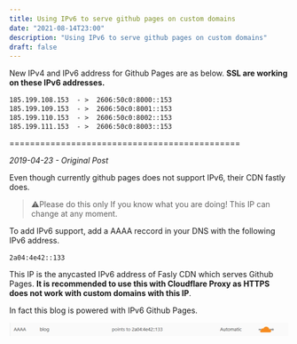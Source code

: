```yaml
---
title: Using IPv6 to serve github pages on custom domains
date: "2021-08-14T23:00"
description: "Using IPv6 to serve github pages on custom domains"
draft: false
---
```


New IPv4 and IPv6 address for Github Pages are as below. **SSL are working on these IPv6 addresses.**

```
185.199.108.153  - >  2606:50c0:8000::153
185.199.109.153  - >  2606:50c0:8001::153
185.199.110.153  - >  2606:50c0:8002::153
185.199.111.153  - >  2606:50c0:8003::153
```
=============================================

*2019-04-23 - Original Post*

Even though currently github pages does not support IPv6, their CDN fastly does.

> ⚠️Please do this only If you know what you are doing! This IP can change at any moment.

To add IPv6 support, add a AAAA reccord in your DNS with the following IPv6 address.

    2a04:4e42::133

This IP is the anycasted IPv6 address of Fasly CDN which serves Github Pages. **It is recommended to use this with Cloudflare Proxy as HTTPS does not work with custom domains with this IP**.

In fact this blog is powered with IPv6 Github Pages.

![Cloudflare IPv6 GitHub Pages](cf-blog-github.png)
